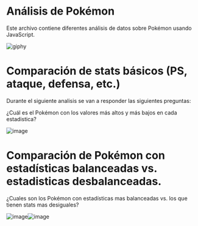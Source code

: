 # Análisis de Pokémon 

Este archivo contiene diferentes análisis de datos sobre Pokémon usando JavaScript. 

![giphy](https://github.com/user-attachments/assets/a5f8a5b4-7613-474c-80d0-6b392aa3d871)


# Comparación de stats básicos (PS, ataque, defensa, etc.)

Durante el siguiente analisis se van a responder las siguientes preguntas:

¿Cuál es el Pokémon con los valores más altos y más bajos en cada estadistica?

![image](https://github.com/user-attachments/assets/446f6c28-52c8-45df-8d2c-bc66e84704ec)


# Comparación de Pokémon con estadísticas balanceadas vs. estadisticas desbalanceadas.

¿Cuales son los Pokémon con estadísticas mas balanceadas vs. los que tienen stats mas desiguales?

![image](https://github.com/user-attachments/assets/cc773290-cad2-46a7-bacd-2233a24ef423)![image](https://github.com/user-attachments/assets/0a29c6f3-9e6d-4034-9380-4f4bebca9b38)
